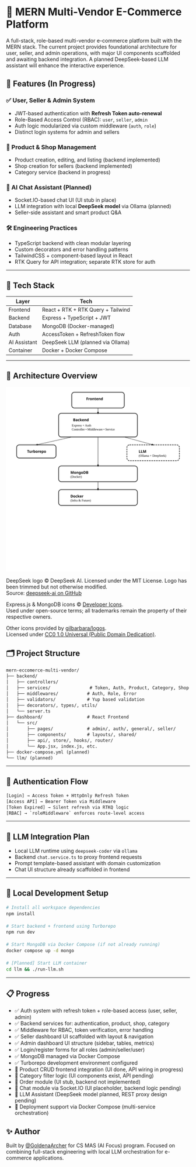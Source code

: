 # 🛒 MERN Multi-Vendor E-Commerce Platform

A full-stack, role-based multi-vendor e-commerce platform built with the MERN stack. The current project provides foundational architecture for user, seller, and admin operations, with major UI components scaffolded and awaiting backend integration. A planned DeepSeek-based LLM assistant will enhance the interactive experience.

## 🚀 Features (In Progress)

### ✅ User, Seller & Admin System

- JWT-based authentication with **Refresh Token auto-renewal**
- Role-Based Access Control (RBAC): `user`, `seller`, `admin`
- Auth logic modularized via custom middleware (`auth`, `role`)
- Distinct login systems for admin and sellers

### 🔄 Product & Shop Management

- Product creation, editing, and listing (backend implemented)
- Shop creation for sellers (backend implemented)
- Category service (backend in progress)

### 🧠 AI Chat Assistant (Planned)

- Socket.IO-based chat UI (UI stub in place)
- LLM integration with local **DeepSeek model** via Ollama (planned)
- Seller-side assistant and smart product Q&A

### 🛠️ Engineering Practices

- TypeScript backend with clean modular layering
- Custom decorators and error handling patterns
- TailwindCSS + component-based layout in React
- RTK Query for API integration; separate RTK store for auth

---

## 📂 Tech Stack

| Layer        | Tech                               |
| ------------ | ---------------------------------- |
| Frontend     | React + RTK + RTK Query + Tailwind |
| Backend      | Express + TypeScript + JWT         |
| Database     | MongoDB (Docker-managed)           |
| Auth         | AccessToken + RefreshToken flow    |
| AI Assistant | DeepSeek LLM (planned via Ollama)  |
| Container    | Docker + Docker Compose            |

---

## 📐 Architecture Overview

![System Architecture](./docs/architecture.svg)

DeepSeek logo © DeepSeek AI. Licensed under the MIT License. Logo has been trimmed but not otherwise modified.  
Source: [deepseek-ai on GitHub](https://github.com/deepseek-ai)

Express.js & MongoDB icons © [Developer Icons](https://github.com/xandemon/developer-icons).  
Used under open-source terms; all trademarks remain the property of their respective owners.

Other icons provided by [gilbarbara/logos](https://github.com/gilbarbara/logos).  
Licensed under [CC0 1.0 Universal (Public Domain Dedication)](https://creativecommons.org/publicdomain/zero/1.0/).

## 🗂 Project Structure

```
mern-eccomerce-multi-vendor/
├── backend/
│   ├── controllers/
│   ├── services/               # Token, Auth, Product, Category, Shop
│   ├── middlewares/           # Auth, Role, Error
│   ├── validators/            # Yup based validation
│   ├── decorators/, types/, utils/
│   └── server.ts
├── dashboard/                 # React Frontend
│   └── src/
│       ├── pages/             # admin/, auth/, general/, seller/
│       ├── components/        # layouts/, shared/
│       ├── api/, store/, hooks/, router/
│       └── App.jsx, index.js, etc.
├── docker-compose.yml (planned)
└── llm/ (planned)
```

---

## 🔐 Authentication Flow

```
[Login] → Access Token + HttpOnly Refresh Token
[Access API] → Bearer Token via Middleware
[Token Expired] → Silent refresh via RTKQ logic
[RBAC] → `roleMiddleware` enforces route-level access
```

---

## 🤖 LLM Integration Plan

- Local LLM runtime using `deepseek-coder` via `ollama`
- Backend `chat.service.ts` to proxy frontend requests
- Prompt template-based assistant with domain customization
- Chat UI structure already scaffolded in frontend

---

## 🧪 Local Development Setup

```bash
# Install all workspace dependencies
npm install

# Start backend + frontend using Turborepo
npm run dev

# Start MongoDB via Docker Compose (if not already running)
docker compose up -d mongo

# [Planned] Start LLM container
cd llm && ./run-llm.sh
```

---

## 📋 Progress

- ✅ Auth system with refresh token + role-based access (user, seller, admin)
- ✅ Backend services for: authentication, product, shop, category
- ✅ Middleware for RBAC, token verification, error handling
- ✅ Seller dashboard UI scaffolded with layout & navigation
- ✅ Admin dashboard UI structure (sidebar, tables, metrics)
- ✅ Login/register forms for all roles (admin/seller/user)
- ✅ MongoDB managed via Docker Compose
- ✅ Turborepo development environment configured
- 🚧 Product CRUD frontend integration (UI done, API wiring in progress)
- 🚧 Category filter logic (UI components exist, API pending)
- 🚧 Order module (UI stub, backend not implemented)
- 🚧 Chat module via Socket.IO (UI placeholder, backend logic pending)
- 🚧 LLM Assistant (DeepSeek model planned, REST proxy design pending)
- 🚧 Deployment support via Docker Compose (multi-service orchestration)

## ✨ Author

Built by [@GoldenaArcher](https://github.com/GoldenaArcher) for CS MAS (AI Focus) program. Focused on combining full-stack engineering with local LLM orchestration for e-commerce applications.
